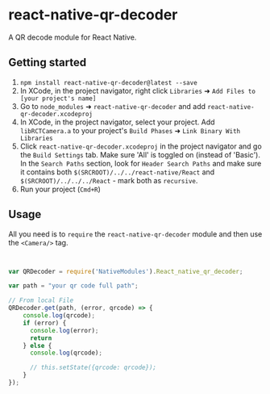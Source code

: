 # react-native-qr-decoder 

A QR decode module for React Native.


## Getting started

1. `npm install react-native-qr-decoder@latest --save`
2. In XCode, in the project navigator, right click `Libraries` ➜ `Add Files to [your project's name]`
3. Go to `node_modules` ➜ `react-native-qr-decoder` and add `react-native-qr-decoder.xcodeproj`
4. In XCode, in the project navigator, select your project. Add `libRCTCamera.a` to your project's `Build Phases` ➜ `Link Binary With Libraries`
5. Click `react-native-qr-decoder.xcodeproj` in the project navigator and go the `Build Settings` tab. Make sure 'All' is toggled on (instead of 'Basic'). In the `Search Paths` section, look for `Header Search Paths` and make sure it contains both `$(SRCROOT)/../../react-native/React` and `$(SRCROOT)/../../../React` - mark both as `recursive`.
5. Run your project (`Cmd+R`)

## Usage

All you need is to `require` the `react-native-qr-decoder` module and then use the
`<Camera/>` tag.

```javascript


var QRDecoder = require('NativeModules').React_native_qr_decoder;

var path = "your qr code full path";

// From local File
QRDecoder.get(path, (error, qrcode) => {
    console.log(qrcode);
    if (error) {
      console.log(error);
      return
    } else {
      console.log(qrcode);

      // this.setState({qrcode: qrcode});
    }
});
```


